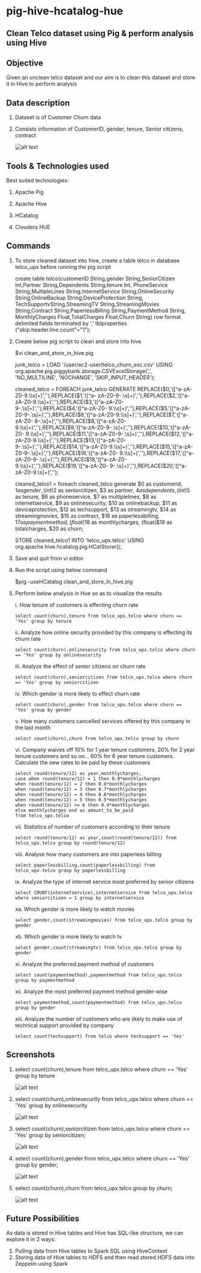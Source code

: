 # pig-hive-hcatalog-hue
## Clean Telco dataset using Pig & perform analysis using Hive

## Objective

Given an unclean telco dataset and our aim is to clean this dataset and store it in Hive to perform analysis

## Data description

1. Dataset is of Customer Churn data 

2. Consists information of CustomerID, gender, tenure, Senior citizens, contract

   ![alt text](images/output6.png)
   
## Tools & Technologies used

Best suited technologies:

1. Apache Pig

2. Apache Hive

3. HCatalog

4. Cloudera HUE

## Commands

1) To store cleaned dataset into hive, create a table telco in database telco_upx before running the pig script  

   create table telco(customerID String,gender String,SeniorCitizen Int,Partner String,Dependents String,tenure Int,
   PhoneService String,MultipleLines String,InternetService String,OnlineSecurity String,OnlineBackup String,DeviceProtection String,
   TechSupportvString,StreamingTV String,StreamingMovies String,Contract String,PaperlessBilling String,PaymentMethod String,
   MonthlyCharges Float,TotalCharges Float,Churn String) row format delimited fields terminated by ',' tblproperties 
   ("skip.header.line.count"="1");  

2) Create below pig script to clean and store into hive

   $vi clean_and_store_in_hive.pig 

   junk_telco = LOAD '/user/ec2-user/telco_churn_esc.csv' USING 
   org.apache.pig.piggybank.storage.CSVExcelStorage(',', 'NO_MULTILINE', 'NOCHANGE', 'SKIP_INPUT_HEADER'); 
   
   cleaned_telco = FOREACH junk_telco GENERATE REPLACE($0,'([^a-zA-Z0-9.\\s]+)',''),REPLACE($1,'([^a-
   zA-Z0-9-.\\s]+)',''),REPLACE($2,'([^a-zA-Z0-9.\\s]+)',''),REPLACE($3,'([^a-zA-Z0-9-.\\s]+)',''),REPLACE($4,'([^a-zA-Z0-
   9.\\s]+)',''),REPLACE($5,'([^a-zA-Z0-9-.\\s]+)',''),REPLACE($6,'([^a-zA-Z0-9.\\s]+)',''),REPLACE($7,'([^a-zA-Z0-
   9-.\\s]+)',''),REPLACE($8,'([^a-zA-Z0-9.\\s]+)',''),REPLACE($9,'([^a-zA-Z0-9-.\\s]+)',''),REPLACE($10,'([^a-zA-Z0-
   9.\\s]+)',''),REPLACE($11,'([^a-zA-Z0-9-.\\s]+)',''),REPLACE($12,'([^a-zA-Z0-9.\\s]+)',''),REPLACE($13,'([^a-zA-Z0-
   9-.\\s]+)',''),REPLACE($14,'([^a-zA-Z0-9.\\s]+)',''),REPLACE($15,'([^a-zA-Z0-9-.\\s]+)',''),REPLACE($16,'([^a-zA-Z0-
   9.\\s]+)',''),REPLACE($17,'([^a-zA-Z0-9-.\\s]+)',''),REPLACE($18,'([^a-zA-Z0-9.\\s]+)',''),REPLACE($19,'([^a-zA-Z0-
   9-.\\s]+)',''),REPLACE($20,'([^a-zA-Z0-9.\\s]+)',''); 

   cleaned_telco1 = foreach cleaned_telco generate $0 as customerid, $1 as gender, (int)$2 as seniorcitizen, $3 as partner,
   $4 as dependents, (int)$5 as tenure, $6 as phoneservice, $7 as multiplelines, $8 as internetservice, $9 as onlinesecurity,
   $10 as onlinebackup, $11 as deviceprotection, $12 as techsupport, $13 as streamingtv, $14 as streamingmovies, $15 as contract, 
   $16 as paperlessbilling, $17 as paymentmethod, (float)$18 as monthlycharges, (float)$19 as totalcharges, $20 as churn; 

   STORE cleaned_telco1 INTO 'telco_upx.telco' USING org.apache.hive.hcatalog.pig.HCatStorer();

3) Save and quit from vi editor

4) Run the script using below command 

   $pig -useHCatalog clean_and_store_in_hive.pig  

5) Perform below analysis in Hue so as to visualize the results 

   i.  How tenure of customers is effecting churn rate  
       
       select count(churn),tenure from telco_upx.telco where churn == 'Yes' group by tenure 

   ii. Analyze how online security provided by this company is effecting its churn rate 
       
       select count(churn),onlinesecurity from telco_upx.telco where churn == 'Yes' group by onlinesecurity 

   iii. Analyze the effect of senior citizens on churn rate 
        
       select count(churn),seniorcitizen from telco_upx.telco where churn == 'Yes' group by seniorcitizen 

   iv. Which gender is more likely to effect churn rate 
       
       select count(churn),gender from telco_upx.telco where churn == 'Yes' group by gender 

   v.  How many customers cancelled services offered by this company in the last month 
      
       select count(churn),churn from telco_upx.telco group by churn

   vi. Company waives off 10% for 1 year tenure customers, 20% for 2 year tenure customers and so on… 60% for 6 year tenure customers.          Calculate the new rates to be paid by these customers 
       
       select round(tenure/12) as year,monthlycharges, 
       case when round(tenure/12) = 1 then 0.9*monthlycharges 
       when round(tenure/12) = 2 then 0.8*monthlycharges 
       when round(tenure/12) = 3 then 0.7*monthlycharges 
       when round(tenure/12) = 4 then 0.6*monthlycharges 
       when round(tenure/12) = 5 then 0.5*monthlycharges 
       when round(tenure/12) >= 6 then 0.4*monthlycharges 
       else monthlycharges end as amount_to_be_paid  
       from telco_upx.telco

   vii. Statistics of number of customers according to their tenure 
        
       select round(tenure/12) as year,count(round(tenure/12)) from telco_upx.telco group by round(tenure/12) 

   viii. Analyse how many customers are into paperless billing 
         
       select paperlessbilling,count(paperlessbilling) from telco_upx.telco group by paperlessbilling 

   ix. Analyze the type of internet service most preferred by senior citizens 
       
       select COUNT(internetservice),internetservice from telco_upx.telco where seniorcitizen = 1 group by internetservice 

   xa. Which gender is more likely to watch movies 
       
       select gender,count(streamingmovies) from telco_upx.telco group by gender
       
   xb. Which gender is more likely to watch tv 
       
       select gender,count(streamingtv) from telco_upx.telco group by gender 
         
   xi. Analyze the preferred payment method of customers 
       
       select count(paymentmethod),paymentmethod from telco_upx.telco group by paymentmethod 

   xii. Analyze the most preferred payment method gender-wise 
        
       select paymentmethod,count(paymentmethod) from telco_upx.telco group by gender

   xiii. Analyze the number of customers who are likely to make use of technical support provided by company 
         
       select count(techsupport) from telco where techsupport == 'Yes'

## Screenshots

1. select count(churn),tenure from telco_upx.telco where churn == 'Yes' group by tenure
   
   ![alt text](images/output1.png)
 
2. select count(churn),onlinesecurity from telco_upx.telco where churn == 'Yes' group by onlinesecurity

   ![alt text](images/output2.png)
   
3. select count(churn),seniorcitizen from telco_upx.telco where churn == 'Yes' group by seniorcitizen;

   ![alt text](images/output3.png)
   
4. select count(churn),gender from telco_upx.telco where churn == 'Yes' group by gender;

   ![alt text](images/output4.png)
   
5. select count(churn),churn from telco_upx.telco group by churn;

   ![alt text](images/output5.png)
   

## Future Possibilities

As data is stored in Hive tables and Hive has SQL-like structure, we can explore it in 2 ways:
  1. Pulling data from Hive tables to Spark SQL using HiveContext
  2. Storing data of Hive tables to HDFS and then read stored HDFS data into Zeppelin using Spark 

